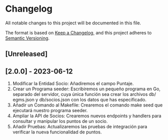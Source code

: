 # Changelog

All notable changes to this project will be documented in this file.

The format is based on [Keep a Changelog](https://keepachangelog.com/en/1.1.0/),
and this project adheres to [Semantic Versioning](https://semver.org/spec/v2.0.0.html).

## [Unreleased]

## [2.0.0] - 2023-06-12

1. Modificar la Entidad Socio: Añadiremos el campo Puntaje.
2. Crear un Programa seeder: Escribiremos un pequeño programa en Go, separado del servidor, cuya única función sea crear los archivos db/ egms.json y db/socios.json con los datos que has especificado.
3. Añadir un Comando al Makefile: Crearemos el comando make seed que ejecutará nuestro programa seeder.
4. Ampliar la API de Socios: Crearemos nuevos endpoints y handlers para consultar y manipular los puntos de un socio.
5. Añadir Pruebas: Actualizaremos las pruebas de integración para verificar la nueva funcionalidad de puntos.